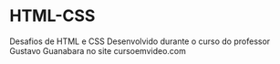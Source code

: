 # HTML-CSS
 Desafios de HTML e CSS
Desenvolvido durante o curso do professor Gustavo Guanabara no site
cursoemvideo.com
